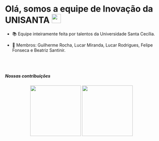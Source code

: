 # Olá, somos a equipe de Inovação da UNISANTA <img src="https://raw.githubusercontent.com/MartinHeinz/MartinHeinz/master/wave.gif" width="30px">

- 📚 Equipe inteiramente feita por talentos da Universidade Santa Cecília.

- 💖 Membros: Guilherme Rocha, Lucar Miranda, Lucar Rodrigues, Felipe Fonseca e Beatriz Santinir.

<br/><br/>

##### Nossas contribuições

<div align="center">

  <img height="167em" src="https://github-readme-stats.vercel.app/api?username=InovacaoUnisantaTI&show_icons=true&theme=dark&include_all_commits=true&count_private=true"/>
  <img height="167em" src="https://github-readme-stats.vercel.app/api/top-langs/?username=InovacaoUnisantaTI&layout=compact&langs_count=7&theme=dark"/>

</div>
